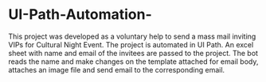 # UI-Path-Automation-
This project was developed as a voluntary help to send a mass mail inviting VIPs for Cultural Night Event. The project is automated in UI Path. An excel sheet with name and email of the invitees are passed to the project. The bot reads the name and make changes on the template attached for email body, attaches an image file and send email to the corresponding email.
